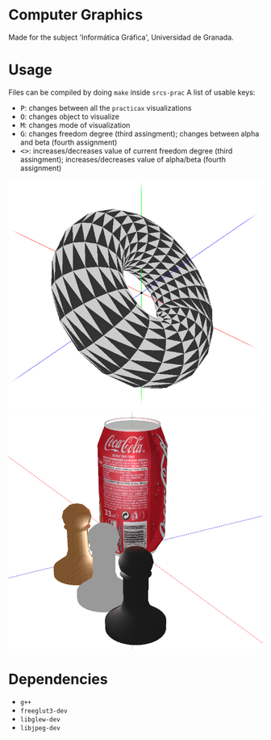 # Computer Graphics

Made for the subject 'Informática Gráfica', Universidad de Granada.

# Usage

Files can be compiled by doing `make` inside `srcs-prac`
A list of usable keys:

* <kbd>P</kbd>: changes between all the `practicax` visualizations
* <kbd>O</kbd>: changes object to visualize
* <kbd>M</kbd>: changes mode of visualization
* <kbd>G</kbd>: changes freedom degree (third assingment); changes between alpha and beta (fourth assignment)
* <kbd>\<\></kbd>: increases/decreases value of current freedom degree (third assingment); increases/decreases value of alpha/beta (fourth assignment)

![Torus](./imgs/toro.png)
![Lighting](./imgs/lighting.png)

# Dependencies

* `g++`
* `freeglut3-dev`
* `libglew-dev`
* `libjpeg-dev`

